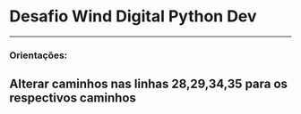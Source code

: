 # Desafio Wind Digital Python Dev
---
### Orientações:
## Alterar caminhos nas linhas 28,29,34,35 para os respectivos caminhos

